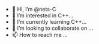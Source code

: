 - 👋 Hi, I’m @nets-C
- 👀 I’m interested in C++...
- 🌱 I’m currently learning C++...
- 💞️ I’m looking to collaborate on ...
- 📫 How to reach me ...

<!---
nets-C/nets-C is a ✨ special ✨ repository because its `README.md` (this file) appears on your GitHub profile.
You can click the Preview link to take a look at your changes.
--->
